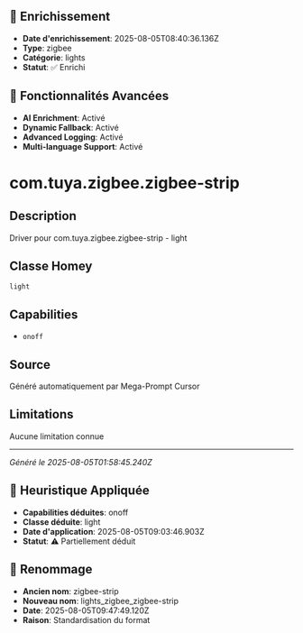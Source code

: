 
## 🔧 Enrichissement
- **Date d'enrichissement**: 2025-08-05T08:40:36.136Z
- **Type**: zigbee
- **Catégorie**: lights
- **Statut**: ✅ Enrichi

## 🚀 Fonctionnalités Avancées
- **AI Enrichment**: Activé
- **Dynamic Fallback**: Activé
- **Advanced Logging**: Activé
- **Multi-language Support**: Activé

# com.tuya.zigbee.zigbee-strip

## Description
Driver pour com.tuya.zigbee.zigbee-strip - light

## Classe Homey
`light`

## Capabilities
- `onoff`

## Source
Généré automatiquement par Mega-Prompt Cursor

## Limitations
Aucune limitation connue

---
*Généré le 2025-08-05T01:58:45.240Z*

## 🧠 Heuristique Appliquée
- **Capabilities déduites**: onoff
- **Classe déduite**: light
- **Date d'application**: 2025-08-05T09:03:46.903Z
- **Statut**: ⚠️ Partiellement déduit

## 🔄 Renommage
- **Ancien nom**: zigbee-strip
- **Nouveau nom**: lights_zigbee_zigbee-strip
- **Date**: 2025-08-05T09:47:49.120Z
- **Raison**: Standardisation du format
